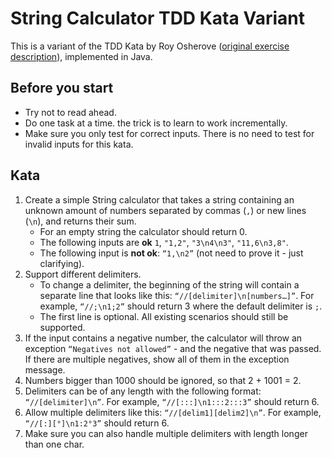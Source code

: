 # String Calculator TDD Kata Variant

This is a variant of the TDD Kata by Roy Osherove ([original exercise description](http://osherove.com/tdd-kata-1/)), implemented in Java.

## Before you start

* Try not to read ahead.
* Do one task at a time. the trick is to learn to work incrementally.
* Make sure you only test for correct inputs. There is no need to test for invalid inputs for this kata.

## Kata

1. Create a simple String calculator that takes a string containing an unknown amount of numbers separated by commas (`,`) or new lines (`\n`), and returns their sum.
   * For an empty string the calculator should return 0.
   * The following inputs are **ok** `1`, `"1,2"`, `"3\n4\n3"`, `"11,6\n3,8"`.
   * The following input is **not ok**: `“1,\n2”` (not need to prove it - just clarifying).
2. Support different delimiters.
   * To change a delimiter, the beginning of the string will contain a separate line that looks like this: `“//[delimiter]\n[numbers…]”`. For example, `“//;\n1;2”` should return 3 where the default delimiter is `;`.
   * The first line is optional. All existing scenarios should still be supported.
3. If the input contains a negative number, the calculator will throw an exception `“Negatives not allowed”` - and the negative that was passed. If there are multiple negatives, show all of them in the exception message.
4. Numbers bigger than 1000 should be ignored, so that 2 + 1001 = 2.
5. Delimiters can be of any length with the following format: `“//[delimiter]\n”`. For example, `“//[:::]\n1:::2:::3”` should return 6.
6. Allow multiple delimiters like this: `“//[delim1][delim2]\n”`. For example, `“//[:][°]\n1:2°3”` should return 6.
7. Make sure you can also handle multiple delimiters with length longer than one char.
